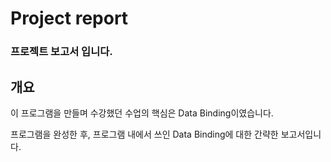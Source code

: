 # Project report

### 프로젝트 보고서 입니다.

## 개요

이 프로그램을 만들며 수강했던 수업의 핵심은 Data Binding이였습니다.

프로그램을 완성한 후, 프로그램 내에서 쓰인 Data Binding에 대한 간략한 보고서입니다.

